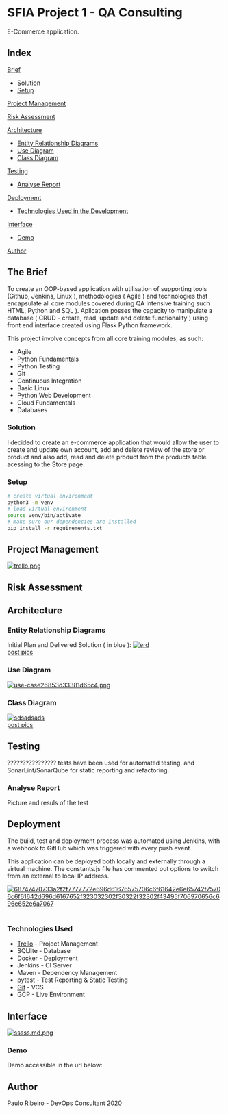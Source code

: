 # SFIA Project 1 - QA Consulting

E-Commerce application.

## Index
[Brief](#brief)
   * [Solution](#solution)
   * [Setup](#setup)

[Project Management](#pro)

[Risk Assessment](#ris)

[Architecture](#arch)
   * [Entity Relationship Diagrams](#erd)
   * [Use Diagram](#use)
   * [Class Diagram](#cla)
	
[Testing](#testing)
   * [Analyse Report](#report)
     
[Deployment](#depl)
   * [Technologies Used in the Development](#tech)
     
[Interface](#inte)
   * [Demo](#demo)
   
[Author](#auth)


<a name="brief"></a>
## The Brief

To create an OOP-based application with utilisation of supporting tools (Github, Jenkins, Linux ), methodologies ( Agile ) and technologies that encapsulate all core modules covered during QA Intensive training such HTML, Python and SQL ).
Aplication posses the capacity to manipulate a database ( CRUD - create, read, update and delete functionality ) using front end interface created using Flask Python framework.

This project involve concepts from all core training modules, as such:
* Agile
* Python Fundamentals
* Python Testing
* Git
* Continuous Integration
* Basic Linux
* Python Web Development
* Cloud Fundamentals
* Databases

<a name="solution"></a>
### Solution

I decided to create an e-commerce application that would allow the user to create and update own account, add and delete review of the store or product and also add, read and delete product from the products table acessing to the Store page.

<a name="setup"></a>
### Setup
```bash
# create virtual environment
python3 -m venv
# load virtual environment
source venv/bin/activate
# make sure our dependencies are installed
pip install -r requirements.txt
```


<a name="pro"></a>
## Project Management

[![trello.png](https://www.imageupload.net/upload-image/2020/02/20/trello.png)](https://www.imageupload.net/image/RIK6c)

<a name="ris"></a>
## Risk Assessment


<a name="arch"></a>
## Architecture

<a name="erd"></a>
### Entity Relationship Diagrams
Initial Plan and Delivered Solution ( in blue ):
<a href="https://ibb.co/kmSS7Nw"><img src="https://i.ibb.co/g4RR2kf/erd.png" alt="erd" border="0"></a><br /><a target='_blank' href='https://imgbb.com/'>post pics</a><br />

<a name="use"></a>
### Use Diagram
[![use-case26853d33381d65c4.png](https://www.imageupload.net/upload-image/2020/02/20/use-case26853d33381d65c4.png)](https://www.imageupload.net/image/RucKy)

<a name="cla"></a>
### Class Diagram
<a href="https://ibb.co/cDT8JPR"><img src="https://i.ibb.co/72ypvHB/sdsadsads.png" alt="sdsadsads" border="0"></a><br /><a target='_blank' href='https://imgbb.com/'>post pics</a><br />

<a name="testing"></a>
## Testing
????????????????   tests have been used for automated testing, and SonarLint/SonarQube for static reporting and refactoring.

<a name="report"></a>
### Analyse Report

Picture and resuls of the test


<a name="dep"></a>
## Deployment
The build, test and deployment process was automated using Jenkins, with a webhook to GitHub which was triggered with every push event

This application can be deployed both locally and externally through a virtual machine. The constants.js file has commented out options to switch from an external to local IP address.

<a href="https://ibb.co/ct6t0xF"><img src="https://i.ibb.co/d6P6F72/68747470733a2f2f7777772e696d61676575706c6f61642e6e65742f75706c6f61642d696d6167652f323032302f30322f32302f43495f706970656c696e652e6a7067.jpg" alt="68747470733a2f2f7777772e696d61676575706c6f61642e6e65742f75706c6f61642d696d6167652f323032302f30322f32302f43495f706970656c696e652e6a7067" border="0"></a><br /><a target='_blank' href='https://imgbb.com/'></a><br />

<a name="tech"></a>
### Technologies Used
* [Trello](https://trello.com/b/VFRNnQYX/project-sfia) - Project Management
* SQLlite - Database
* Docker - Deployment
* Jenkins - CI Server
* Maven - Dependency Management
* pytest - Test Reporting & Static Testing
* [Git](https://github.com/PauloRibeiroIT/Paulo_SFIA1) - VCS
* GCP - Live Environment

<a name="inte"></a>
## Interface
[![sssss.md.png](https://www.imageupload.net/upload-image/2020/02/20/sssss.md.png)](https://www.imageupload.net/image/RuoPp)

<a name="demo"></a>
### Demo
Demo accessible in the url below:


<a name="auth"></a>
## Author
Paulo Ribeiro - DevOps Consultant
2020
